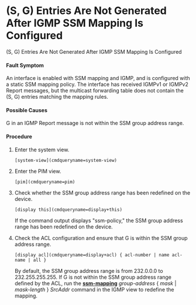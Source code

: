 (S, G) Entries Are Not Generated After IGMP SSM Mapping Is Configured
=====================================================================

(S, G) Entries Are Not Generated After IGMP SSM Mapping Is Configured

#### Fault Symptom

An interface is enabled with SSM mapping and IGMP, and is configured with a static SSM mapping policy. The interface has received IGMPv1 or IGMPv2 Report messages, but the multicast forwarding table does not contain the (S, G) entries matching the mapping rules.


#### Possible Causes

G in an IGMP Report message is not within the SSM group address range.


#### Procedure

1. Enter the system view.
   
   
   ```
   [system-view](cmdqueryname=system-view)
   ```
2. Enter the PIM view.
   
   
   ```
   [pim](cmdqueryname=pim)
   ```
3. Check whether the SSM group address range has been redefined on the device.
   
   
   ```
   [display this](cmdqueryname=display+this)
   ```
   
   If the command output displays "ssm-policy," the SSM group address range has been redefined on the device.
4. Check the ACL configuration and ensure that G is within the SSM group address range.
   
   
   ```
   [display acl](cmdqueryname=display+acl) { acl-number | name acl-name | all }
   ```
   
   
   
   By default, the SSM group address range is from 232.0.0.0 to 232.255.255.255. If G is not within the SSM group address range defined by the ACL, run the [**ssm-mapping**](cmdqueryname=ssm-mapping) *group-address* { *mask* | *mask-length* } *SrcAddr* command in the IGMP view to redefine the mapping.